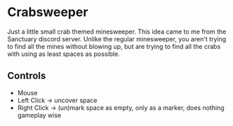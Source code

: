 # Crabsweeper

Just a little small crab themed minesweeper. This idea came to me from the Sanctuary discord server.
Unlike the regular minesweeper, you aren't trying to find all the mines without blowing up, but are
trying to find all the crabs with using as least spaces as possible.

## Controls

- Mouse
- Left Click -> uncover space
- Right Click -> (un)mark space as empty, only as a marker, does nothing gameplay wise
